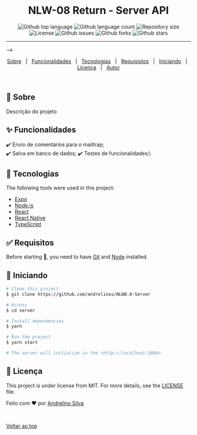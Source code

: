 &#xa0;

<h1 align="center">NLW-08 Return - Server API</h1>

<p align="center">
  <img alt="Github top language" src="https://img.shields.io/github/languages/top/andrelinos/NLW8.0-Server?color=56BEB8">

  <img alt="Github language count" src="https://img.shields.io/github/languages/count/andrelinos/NLW8.0-Server?color=56BEB8">

  <img alt="Repository size" src="https://img.shields.io/github/repo-size/andrelinos/NLW8.0-Server?color=56BEB8">

  <img alt="License" src="https://img.shields.io/github/license/andrelinos/NLW8.0-Server?color=56BEB8">

  <img alt="Github issues" src="https://img.shields.io/github/issues/andrelinos/NLW8.0-Server?color=56BEB8" />

  <img alt="Github forks" src="https://img.shields.io/github/forks/andrelinos/NLW8.0-Server?color=56BEB8" />

   <img alt="Github stars" src="https://img.shields.io/github/stars/andrelinos/NLW8.0-Server?color=56BEB8" />
</p>

<hr> -->

<p align="center">
  <a href="#dart-about">Sobre</a> &#xa0; | &#xa0;
  <a href="#sparkles-features">Funcionalidades</a> &#xa0; | &#xa0;
  <a href="#rocket-technologies">Tecnologias</a> &#xa0; | &#xa0;
  <a href="#white_check_mark-requirements">Requisistos</a> &#xa0; | &#xa0;
  <a href="#checkered_flag-starting">Iniciando</a> &#xa0; | &#xa0;
  <a href="#memo-license">Licença</a> &#xa0; | &#xa0;
  <a href="https://github.com/andrelinos" target="_blank">Autor</a>
</p>

<br>

## :dart: Sobre ##

Descrição do projeto

## :sparkles: Funcionalidades ##

:heavy_check_mark: Envio de comentários para o mailtrap;\
:heavy_check_mark: Salva em banco de dados;
:heavy_check_mark: Testes de funcionalidades;\

## :rocket: Tecnologias ##

The following tools were used in this project:

- [Expo](https://expo.io/)
- [Node.js](https://nodejs.org/en/)
- [React](https://pt-br.reactjs.org/)
- [React Native](https://reactnative.dev/)
- [TypeScript](https://www.typescriptlang.org/)

## :white_check_mark: Requisitos ##

Before starting :checkered_flag:, you need to have [Git](https://git-scm.com) and [Node](https://nodejs.org/en/) installed.

## :checkered_flag: Iniciando ##

```bash
# Clone this project
$ git clone https://github.com/andrelinos/NLW8.0-Server

# Access
$ cd server

# Install dependencies
$ yarn

# Run the project
$ yarn start

# The server will initialize in the <http://localhost:3000>
```

## :memo: Licença ##

This project is under license from MIT. For more details, see the [LICENSE](LICENSE.md) file.

Feito com :heart: por <a href="https://github.com/andrelinos" target="_blank">Andrelino Silva</a>

&#xa0;

<a href="#top">Voltar ao top</a>
